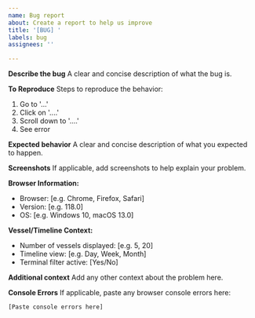 ```yaml
---
name: Bug report
about: Create a report to help us improve
title: '[BUG] '
labels: bug
assignees: ''

---
```


**Describe the bug**
A clear and concise description of what the bug is.

**To Reproduce**
Steps to reproduce the behavior:
1. Go to '...'
2. Click on '....'
3. Scroll down to '....'
4. See error

**Expected behavior**
A clear and concise description of what you expected to happen.

**Screenshots**
If applicable, add screenshots to help explain your problem.

**Browser Information:**
 - Browser: [e.g. Chrome, Firefox, Safari]
 - Version: [e.g. 118.0]
 - OS: [e.g. Windows 10, macOS 13.0]

**Vessel/Timeline Context:**
 - Number of vessels displayed: [e.g. 5, 20]
 - Timeline view: [e.g. Day, Week, Month]
 - Terminal filter active: [Yes/No]

**Additional context**
Add any other context about the problem here.

**Console Errors**
If applicable, paste any browser console errors here:
```
[Paste console errors here]
```